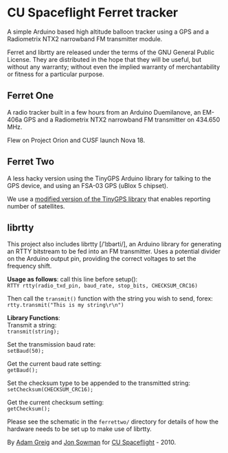 CU Spaceflight Ferret tracker  
=============================

A simple Arduino based high altitude balloon tracker using a GPS and a Radiometrix NTX2 narrowband FM transmitter module.  

Ferret and librtty are released under the terms of the GNU General Public License. They are distributed in the hope that they will be useful, but without any warranty; without even the implied warranty of merchantability or fitness for a particular purpose.  

Ferret One
---------

A radio tracker built in a few hours from an Arduino Duemilanove, an EM-406a GPS and a Radiometrix NTX2 narrowband FM transmitter on 434.650 MHz.  

Flew on Project Orion and CUSF launch Nova 18.  

Ferret Two
----------

A less hacky version using the TinyGPS Arduino library for talking to the GPS device, and using an FSA-03 GPS (uBlox 5 chipset).  

We use a [modified version of the TinyGPS library](https://github.com/downloads/jonsowman/ferret/tinygps.tgz) that enables reporting number of satellites.

librtty
-------

This project also includes librtty [/ˈlɪbərti/], an Arduino library for generating an RTTY bitstream to be fed into an FM transmitter. Uses a potential divider on the Arduino output pin, providing the correct voltages to set the frequency shift.  

**Usage as follows**: call this line before setup():  
`RTTY rtty(radio_txd_pin, baud_rate, stop_bits, CHECKSUM_CRC16)`  

Then call the `transmit()` function with the string you wish to send, forex:  
`rtty.transmit("This is my string\r\n")`  

**Library Functions**:  
Transmit a string:  
`transmit(string);`  

Set the transmission baud rate:  
`setBaud(50);`  

Get the current baud rate setting:  
`getBaud();`  

Set the checksum type to be appended to the transmitted string:  
`setChecksum(CHECKSUM_CRC16);`  

Get the current checksum setting:  
`getChecksum();`  

Please see the schematic in the `ferrettwo/` directory for details of how the hardware needs to be set up to make use of librtty.  

By [Adam Greig](http://github.com/adamgreig) and [Jon Sowman](http://github.com/jonsowman) for [CU Spaceflight](http://www.cuspaceflight.co.uk) - 2010.  
